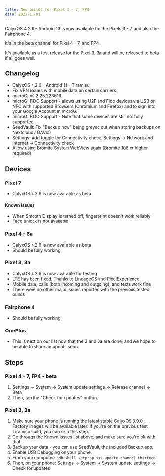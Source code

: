 ```yaml
---
title: New builds for Pixel 3 - 7, FP4
date: 2022-11-01
---
```


CalyxOS 4.2.6 - Android 13 is now available for the Pixels 3 - 7, and also the Fairphone 4.

It's in the beta channel for Pixel 4 - 7, and FP4.

It's available as a test release for the Pixel 3, 3a and will be released to beta if all goes well.

## Changelog
* CalyxOS 4.2.6 - Android 13 - Tiramisu
* Fix VPN issues with mobile data on certain carriers
* microG: v0.2.25.223616
* microG: FIDO Support - allows using U2F and Fido devices via USB or NFC with supported Browsers (Chromium and Firefox) and to sign into your Google Account in microG.
* microG: FIDO Support - Note that some devices are still not fully supported.
* SeedVault: Fix "Backup now" being greyed out when storing backups on Nextcloud / DAVx5
* Settings: Add toggle for Connectivity check. Settings -> Network and internet -> Connectivity check
* Allow using Bromite System WebView again (Bromite 106 or higher required)

## Devices

### Pixel 7
* CalyxOS 4.2.6 is now available as beta

#### Known issues
* When Smooth Display is turned off, fingerprint doesn't work reliably
* Face unlock is not available

### Pixel 4 - 6a
* CalyxOS 4.2.6 is now available as beta
* Should be fully working

### Pixel 3, 3a
* CalyxOS 4.2.6 is now available for testing
* LTE has been fixed. Thanks to LineageOS and PixelExperience
* Mobile data, calls (both incoming and outgoing), and texts work fine
* There were no other major issues reported with the previous tested builds

### Fairphone 4
* Should be fully working

### OnePlus
* This is next on our list now that the 3 and 3a are done, and we hope to be able to share an update soon.

## Steps
### Pixel 4 - 7, FP4 - beta
1. Settings -> System -> System update settings -> Release channel -> Beta
2. Then, tap the "Check for updates" button.

### Pixel 3, 3a
1. Make sure your phone is running the latest stable CalyxOS 3.9.0 - Factory images will be available later. If you're on the previous test Tiramisu build, you can skip this step.
2. Go through the Known issues list above, and make sure you're ok with that
3. Backup your data - you can use SeedVault, the included Backup app.
4. Enable USB Debugging on your phone.
5. From your computer: `adb shell setprop sys.update.channel thirteen`
6. Then, on your phone: Settings -> System -> System update settings -> Check for updates
